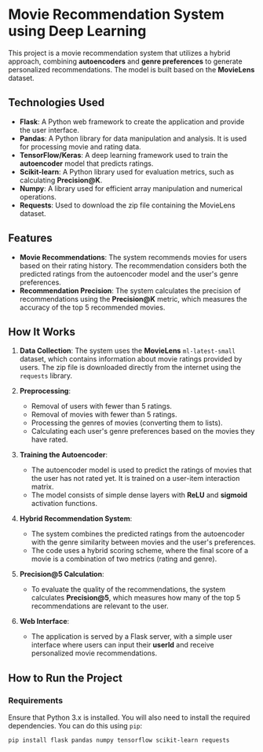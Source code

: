 # Movie Recommendation System using Deep Learning

This project is a movie recommendation system that utilizes a hybrid approach, combining **autoencoders** and **genre preferences** to generate personalized recommendations. The model is built based on the **MovieLens** dataset.

## Technologies Used

- **Flask**: A Python web framework to create the application and provide the user interface.
- **Pandas**: A Python library for data manipulation and analysis. It is used for processing movie and rating data.
- **TensorFlow/Keras**: A deep learning framework used to train the **autoencoder** model that predicts ratings.
- **Scikit-learn**: A Python library used for evaluation metrics, such as calculating **Precision@K**.
- **Numpy**: A library used for efficient array manipulation and numerical operations.
- **Requests**: Used to download the zip file containing the MovieLens dataset.

## Features

- **Movie Recommendations**: The system recommends movies for users based on their rating history. The recommendation considers both the predicted ratings from the autoencoder model and the user's genre preferences.
- **Recommendation Precision**: The system calculates the precision of recommendations using the **Precision@K** metric, which measures the accuracy of the top 5 recommended movies.

## How It Works

1. **Data Collection**: The system uses the **MovieLens** `ml-latest-small` dataset, which contains information about movie ratings provided by users. The zip file is downloaded directly from the internet using the `requests` library.

2. **Preprocessing**:
    - Removal of users with fewer than 5 ratings.
    - Removal of movies with fewer than 5 ratings.
    - Processing the genres of movies (converting them to lists).
    - Calculating each user's genre preferences based on the movies they have rated.

3. **Training the Autoencoder**: 
    - The autoencoder model is used to predict the ratings of movies that the user has not rated yet. It is trained on a user-item interaction matrix.
    - The model consists of simple dense layers with **ReLU** and **sigmoid** activation functions.

4. **Hybrid Recommendation System**:
    - The system combines the predicted ratings from the autoencoder with the genre similarity between movies and the user's preferences. 
    - The code uses a hybrid scoring scheme, where the final score of a movie is a combination of two metrics (rating and genre).

5. **Precision@5 Calculation**: 
    - To evaluate the quality of the recommendations, the system calculates **Precision@5**, which measures how many of the top 5 recommendations are relevant to the user.

6. **Web Interface**:
    - The application is served by a Flask server, with a simple user interface where users can input their **userId** and receive personalized movie recommendations.

## How to Run the Project

### Requirements

Ensure that Python 3.x is installed. You will also need to install the required dependencies. You can do this using `pip`:

```bash
pip install flask pandas numpy tensorflow scikit-learn requests
